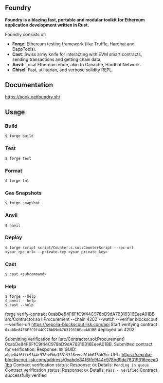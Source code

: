 ## Foundry

**Foundry is a blazing fast, portable and modular toolkit for Ethereum application development written in Rust.**

Foundry consists of:

-   **Forge**: Ethereum testing framework (like Truffle, Hardhat and DappTools).
-   **Cast**: Swiss army knife for interacting with EVM smart contracts, sending transactions and getting chain data.
-   **Anvil**: Local Ethereum node, akin to Ganache, Hardhat Network.
-   **Chisel**: Fast, utilitarian, and verbose solidity REPL.

## Documentation

https://book.getfoundry.sh/

## Usage

### Build

```shell
$ forge build
```

### Test

```shell
$ forge test
```

### Format

```shell
$ forge fmt
```

### Gas Snapshots

```shell
$ forge snapshot
```

### Anvil

```shell
$ anvil
```

### Deploy

```shell
$ forge script script/Counter.s.sol:CounterScript --rpc-url <your_rpc_url> --private-key <your_private_key>
```

### Cast

```shell
$ cast <subcommand>
```

### Help

```shell
$ forge --help
$ anvil --help
$ cast --help
```

forge verify-contract 0xabDe84F6FfC9f44C978bD9dA76319316EeeA01BB src/Contractor.so
l:Procurement --chain 4202 --watch --verifier blockscout --verifier-url https://sepolia-blockscout.lisk.com/api
Start verifying contract `0xabDe84F6FfC9f44C978bD9dA76319316EeeA01BB` deployed on 4202

Submitting verification for [src/Contractor.sol:Procurement] 0xabDe84F6FfC9f44C978bD9dA76319316EeeA01BB.
Submitted contract for verification:
        Response: `OK`
        GUID: `abde84f6ffc9f44c978bd9da76319316eeea01bb675ab7bc`
        URL: https://sepolia-blockscout.lisk.com/address/0xabde84f6ffc9f44c978bd9da76319316eeea01bb
Contract verification status:
Response: `OK`
Details: `Pending in queue`
Contract verification status:
Response: `OK`
Details: `Pass - Verified`
Contract successfully verified